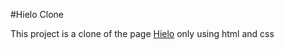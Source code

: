 #Hielo Clone

This project is a clone of the page [Hielo](https://www.freewebtemplates.com/content/templates/demos/bd2bb8341d0a60ca3168a1d4ebad1e9c6d865d1431b2829c8cab05227b30686ca61c62526cefb6d3c7613d5ed723c906578b4d89ab9c68c163e5c2542e15a494/) only using html and css